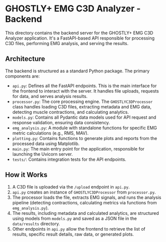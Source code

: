# GHOSTLY+ EMG C3D Analyzer - Backend

This directory contains the backend server for the GHOSTLY+ EMG C3D Analyzer application. It's a FastAPI-based API responsible for processing C3D files, performing EMG analysis, and serving the results.

## Architecture

The backend is structured as a standard Python package. The primary components are:

-   `api.py`: Defines all the FastAPI endpoints. This is the main interface for the frontend to interact with the server. It handles file uploads, requests for data, and serves analysis results.
-   `processor.py`: The core processing engine. The `GHOSTLYC3DProcessor` class handles loading C3D files, extracting metadata and EMG data, detecting muscle contractions, and calculating analytics.
-   `models.py`: Contains all Pydantic data models used for API request and response validation, ensuring data consistency.
-   `emg_analysis.py`: A module with standalone functions for specific EMG metric calculations (e.g., RMS, MAV).
-   `plotting.py`: Contains functions to generate plots and reports from the processed data using Matplotlib.
-   `main.py`: The main entry point for the application, responsible for launching the Uvicorn server.
-   `tests/`: Contains integration tests for the API endpoints.

## How it Works

1.  A C3D file is uploaded via the `/upload` endpoint in `api.py`.
2.  `api.py` creates an instance of `GHOSTLYC3DProcessor` from `processor.py`.
3.  The processor loads the file, extracts EMG signals, and runs the analysis pipeline (detecting contractions, calculating metrics via functions from `emg_analysis.py`).
4.  The results, including metadata and calculated analytics, are structured using models from `models.py` and saved as a JSON file in the `data/results` directory.
5.  Other endpoints in `api.py` allow the frontend to retrieve the list of results, specific result details, raw data, or generated plots. 